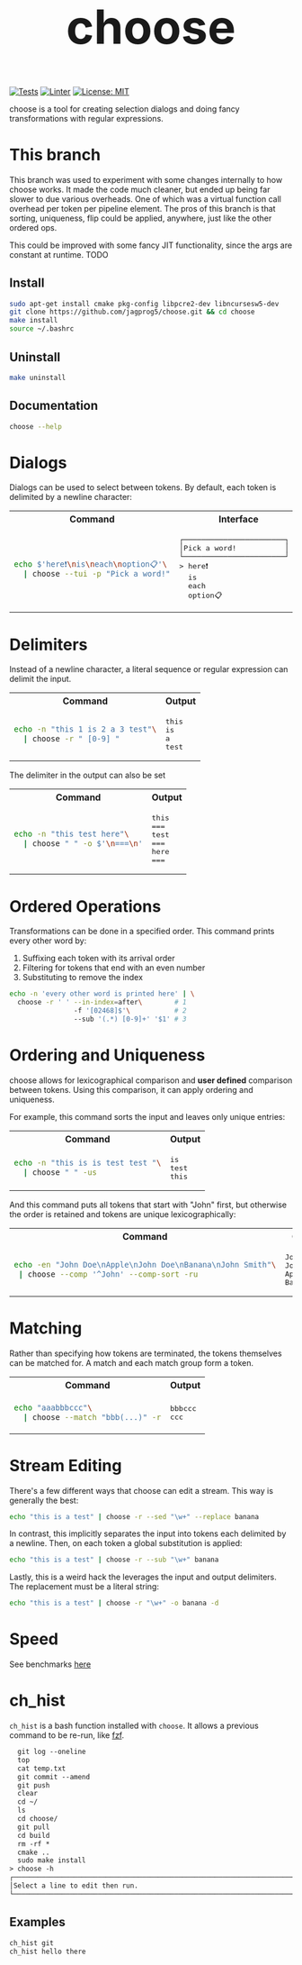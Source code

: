 <h1 align="center" style=font-size:6em>choose</h1>

[![Tests](https://github.com/jagprog5/choose/actions/workflows/tests.yml/badge.svg)](https://github.com/jagprog5/choose/actions/workflows/tests.yml)
[![Linter](https://github.com/jagprog5/choose/actions/workflows/cpp-linter.yml/badge.svg)](https://github.com/jagprog5/choose/actions/workflows/cpp-linter.yml)
[![License: MIT](https://img.shields.io/badge/License-MIT-yellow.svg)](https://opensource.org/licenses/MIT)


choose is a tool for creating selection dialogs and doing fancy transformations with regular expressions.
# This branch

This branch was used to experiment with some changes internally to how choose works. It made the code much cleaner, but ended up being far slower to due various overheads. One of which was a virtual function call overhead per token per pipeline element. The pros of this branch is that sorting, uniqueness, flip could be applied, anywhere, just like the other ordered ops.

This could be improved with some fancy JIT functionality, since the args are constant at runtime. TODO

## Install
```bash
sudo apt-get install cmake pkg-config libpcre2-dev libncursesw5-dev
git clone https://github.com/jagprog5/choose.git && cd choose
make install
source ~/.bashrc
```
## Uninstall
```bash
make uninstall
```
## Documentation
```bash
choose --help
```
# Dialogs
Dialogs can be used to select between tokens. By default, each token is delimited by a newline character:
<table>
<tr>
<th>Command</th>
<th>Interface</th>
</tr>
<tr>
<td>

```bash
echo $'here❗\nis\neach\noption📋'\
  | choose --tui -p "Pick a word!"
```

</td>
<td>

<pre>
┌───────────────────────┐  
│Pick a word!           │  
└───────────────────────┘  
> here❗  
  is  
  each  
  option📋  
</pre>

</td>
</tr>
</table>

# Delimiters

Instead of a newline character, a literal sequence or regular expression can delimit the input.

<table>
<tr>
<th>Command</th>
<th>Output</th>
</tr>
<tr>
<td>

```bash
echo -n "this 1 is 2 a 3 test"\
  | choose -r " [0-9] "
```

</td>
<td>
<pre>
this  
is  
a  
test
</pre>  
</td>
</tr>
</table>

The delimiter in the output can also be set

<table>
<tr>
<th>Command</th>
<th>Output</th>
</tr>
<tr>
<td>

```bash
echo -n "this test here"\
  | choose " " -o $'\n===\n'
```

</td>
<td>
<pre>
this
===
test
===
here
===
</pre>  
</td>
</tr>
</table>

# Ordered Operations

Transformations can be done in a specified order. This command prints every other word by:

1. Suffixing each token with its arrival order
2. Filtering for tokens that end with an even number
3. Substituting to remove the index

```bash
echo -n 'every other word is printed here' | \
  choose -r ' ' --in-index=after\        # 1
                -f '[02468]$'\           # 2
                --sub '(.*) [0-9]+' '$1' # 3
```

# Ordering and Uniqueness

choose allows for lexicographical comparison and **user defined** comparison between tokens. Using this comparison, it can apply ordering and uniqueness.

For example, this command sorts the input and leaves only unique entries:

<table>
<tr>
<th>Command</th>
<th>Output</th>
</tr>
<tr>
<td>

```bash
echo -n "this is is test test "\
  | choose " " -us
```

</td>
<td>
<pre>
is
test
this
</pre>  
</td>
</tr>
</table>

And this command puts all tokens that start with "John" first, but otherwise the order is retained and tokens are unique lexicographically:

<table>
<tr>
<th>Command</th>
<th>Output</th>
</tr>
<tr>
<td>

```bash
echo -en "John Doe\nApple\nJohn Doe\nBanana\nJohn Smith"\
 | choose --comp '^John' --comp-sort -ru
```

</td>
<td>
<pre>
John Doe
John Smith
Apple
Banana
</pre>  
</td>
</tr>
</table>

# Matching

Rather than specifying how tokens are terminated, the tokens themselves can be matched for. A match and each match group form a token.

<table>
<tr>
<th>Command</th>
<th>Output</th>
</tr>
<tr>
<td>

```bash
echo "aaabbbccc"\
  | choose --match "bbb(...)" -r
```

</td>
<td>
<pre>
bbbccc
ccc
</pre>  
</td>
</tr>
</table>

# Stream Editing

There's a few different ways that choose can edit a stream. This way is generally the best:

```bash
echo "this is a test" | choose -r --sed "\w+" --replace banana
```

In contrast, this implicitly separates the input into tokens each delimited by a newline. Then, on each token a global substitution is applied:

```bash
echo "this is a test" | choose -r --sub "\w+" banana
```

Lastly, this is a weird hack the leverages the input and output delimiters. The replacement must be a literal string:

```bash
echo "this is a test" | choose -r "\w+" -o banana -d
```

# Speed

See benchmarks [here](./perf.md)

# ch_hist

`ch_hist` is a bash function installed with `choose`. It allows a previous command to be re-run, like [fzf](https://github.com/junegunn/fzf).

```txt
  git log --oneline
  top
  cat temp.txt
  git commit --amend
  git push
  clear
  cd ~/
  ls
  cd choose/
  git pull
  cd build
  rm -rf *
  cmake ..
  sudo make install
> choose -h
┌────────────────────────────────────────────────────────────────────────────────┐
│Select a line to edit then run.                                                 │
└────────────────────────────────────────────────────────────────────────────────┘
```
## Examples

```bash
ch_hist git
ch_hist hello there
```
